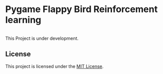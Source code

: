 # Pygame Flappy Bird Reinforcement learning

######

This Project is under development.

## License

This project is licensed under the [MIT License](LICENSE.md).
